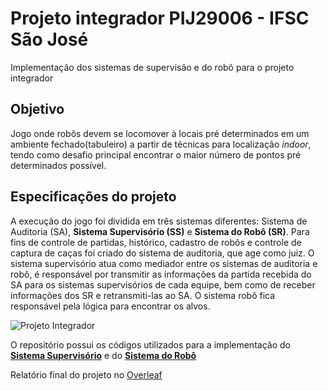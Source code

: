  # Projeto integrador PIJ29006 - IFSC São José

Implementação dos sistemas de supervisão e do robô para o projeto integrador

## Objetivo
Jogo onde robôs devem se locomover à locais pré determinados em um ambiente fechado(tabuleiro) 
a partir de técnicas para localização *indoor*, tendo como desafio principal encontrar o maior número de pontos pré determinados possível.

## Especificações do projeto
A execução do jogo foi dividida em três sistemas diferentes: Sistema de Auditoria (SA), **Sistema Supervisório (SS)** e **Sistema do Robô (SR)**. Para fins de controle de partidas, histórico, cadastro de robôs e controle de captura de caças foi criado do sistema de auditoria, que age como juiz. O sistema supervisório atua como mediador entre os sistemas de auditoria e robô, é responsável por transmitir as informações da partida recebida do SA para os sistemas supervisórios de cada equipe, bem como de receber informações dos SR e retransmiti-las ao SA. O sistema robô fica responsável pela lógica para encontrar os alvos.

![Projeto Integrador](https://github.com/mftutui/sistema_supervisorio/projetointegrador.jpg)

O repositório possui os códigos utilizados para a implementação do **[Sistema Supervisório](https://github.com/mftutui/sistema_supervisorio/tree/master/sistema_supervisorio)** e do **[Sistema do Robô](https://github.com/mftutui/sistema_supervisorio/tree/master/server_python)**

Relatório final do projeto no [Overleaf](https://pt.overleaf.com/read/nfhsskmvbkjb) 
